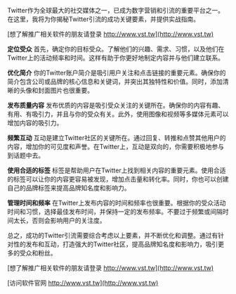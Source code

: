Twitter作为全球最大的社交媒体之一，已成为数字营销和引流的重要平台之一。在这里，我将为你揭秘Twitter引流的成功关键要素，并提供实战指南。

[想了解推广相关软件的朋友请登录 http://www.vst.tw](http://www.vst.tw)

**定位受众**
首先，确定你的目标受众。了解他们的兴趣、需求、习惯，以及他们在Twitter上的活动频率和时间。这样有助于你更好地制定内容并与他们建立联系。

**优化简介**
你的Twitter账户简介是吸引用户关注和点击链接的重要元素。确保你的简介包含公司或品牌的核心信息和关键词，并突出其独特性和价值。同时，添加清晰的头像和封面图片也很重要。

**发布质量内容**
发布优质的内容是吸引受众关注的关键所在。确保你的内容有趣、有用、有吸引力，并且与你的受众有关。此外，使用图像和视频等多媒体元素可以增加内容的吸引力。

**频繁互动**
互动是建立Twitter社区的关键所在。通过回复、转推和点赞其他用户的内容，增加你的可见度和声誉。在Twitter上，互动是双向的，你需要积极地参与到话题中去。

**使用合适的标签**
标签是帮助用户在Twitter上找到相关内容的重要元素。使用合适的标签可以让你的内容更容易被发现，增加点击量和转化率。同时，你也可以创建自己的品牌标签来提高品牌知名度和影响力。

**管理时间和频率**
在Twitter上发布内容的时间和频率也很重要。根据你的受众活动时间和习惯，选择最佳发布时间，并保持一定的发布频率。不要过于频繁或间隔时间太长，否则会影响用户的关注度。

总之，成功的Twitter引流需要综合考虑以上要素，并不断优化和调整。通过有针对性的发布和互动，打造强大的Twitter社区，提高品牌知名度和影响力，吸引更多的受众和粉丝。

[想了解推广相关软件的朋友请登录 http://www.vst.tw](http://www.vst.tw)


[访问软件官网 http://www.vst.tw](http://www.vst.tw)
